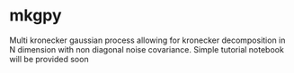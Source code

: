 # mkgpy
Multi kronecker gaussian process allowing for kronecker decomposition in N dimension with non diagonal noise covariance.
Simple tutorial notebook will be provided soon
